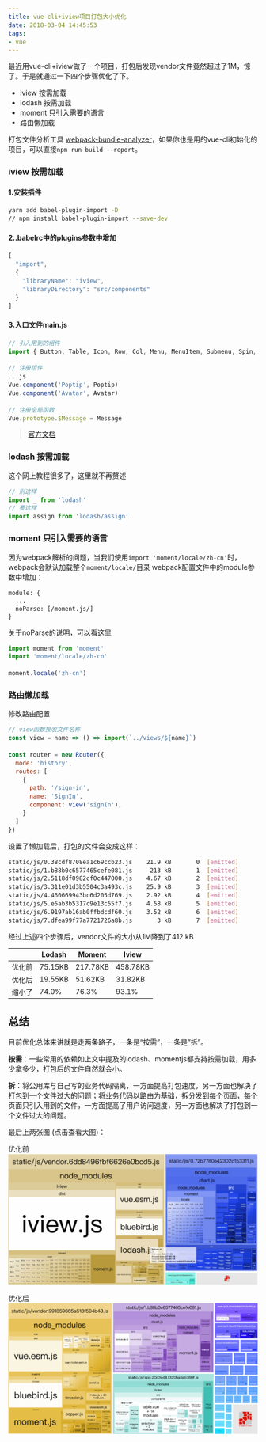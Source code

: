 ```yaml
---
title: vue-cli+iview项目打包大小优化
date: 2018-03-04 14:45:53
tags:
- vue
---
```


最近用vue-cli+iview做了一个项目，打包后发现vendor文件竟然超过了1M，惊了。于是就通过一下四个步骤优化了下。


- iview 按需加载
- lodash 按需加载
- moment 只引入需要的语言
- 路由懒加载

打包文件分析工具 [webpack-bundle-analyzer](https://www.npmjs.com/package/webpack-bundle-analyzer)，如果你也是用的vue-cli初始化的项目，可以直接`npm run build --report`。

### iview 按需加载

#### 1.安装插件
```bash
yarn add babel-plugin-import -D
// npm install babel-plugin-import --save-dev
```

#### 2..babelrc中的plugins参数中增加
```js
[
  "import",
  {
    "libraryName": "iview",
    "libraryDirectory": "src/components"
  }
]
```
#### 3.入口文件main.js
```js
// 引入用到的组件
import { Button, Table, Icon, Row, Col, Menu, MenuItem, Submenu, Spin, DatePicker, TimePicker, Input, Progress, Breadcrumb, BreadcrumbItem, ColorPicker, Form, FormItem, Upload, Select, Option, Modal, Page, CheckboxGroup, Checkbox, Poptip, Avatar, Message } from 'iview'

// 注册组件
...js
Vue.component('Poptip', Poptip)
Vue.component('Avatar', Avatar)

// 注册全局函数
Vue.prototype.$Message = Message

```
> [官方文档](https://www.iviewui.com/docs/guide/start#%E6%8C%89%E9%9C%80%E5%BC%95%E7%94%A8)


### lodash 按需加载
这个网上教程很多了，这里就不再赘述
```js
// 别这样
import _ from 'lodash'
// 要这样
import assign from 'lodash/assign'
```

### moment 只引入需要的语言
因为webpack解析的问题，当我们使用`import 'moment/locale/zh-cn'`时，webpack会默认加载整个`moment/locale/`目录
webpack配置文件中的module参数中增加：
```
module: {
  ...
  noParse: [/moment.js/]
}
```
关于noParse的说明，可以看[这里](https://doc.webpack-china.org/configuration/module/#module-noparse)
```js
import moment from 'moment'
import 'moment/locale/zh-cn'

moment.locale('zh-cn')
```
### 路由懒加载
修改路由配置
```js
// view函数接收文件名称
const view = name => () => import(`../views/${name}`)

const router = new Router({
  mode: 'history',
  routes: [
    {
      path: '/sign-in',
      name: 'SignIn',
      component: view('signIn'),
    }
  ]
})
```


设置了懒加载后，打包的文件会变成这样：
```bash
static/js/0.38cdf8708ea1c69ccb23.js    21.9 kB       0  [emitted]         vendor-async
static/js/1.b88b0c6577465cefe081.js     213 kB       1  [emitted]
static/js/2.5118df0982cf0c447000.js    4.67 kB       2  [emitted]
static/js/3.311e01d3b5504c3a493c.js    25.9 kB       3  [emitted]
static/js/4.460669943bc6d205d769.js    2.92 kB       4  [emitted]
static/js/5.e5ab3b5317c9e13c55f7.js    4.58 kB       5  [emitted]
static/js/6.9197ab16ab0ffbdcdf60.js    3.52 kB       6  [emitted]
static/js/7.dfea99f77a7721726a8b.js       3 kB       7  [emitted]
```
经过上述四个步骤后，vendor文件的大小从1M降到了412 kB  

 &nbsp; | Lodash | Moment | Iview
----- |----- | ------ | -----
优化前 |75.15KB | 217.78KB | 458.78KB
优化后 |19.55KB | 51.62KB  | 31.82KB
缩小了 |74.0%   | 76.3%    | 93.1%


## 总结
目前优化总体来讲就是走两条路子，一条是“按需”，一条是”拆”。

**按需**：一些常用的依赖如上文中提及的lodash、momentjs都支持按需加载，用多少拿多少，打包后的文件自然就会小。

**拆**：将公用库与自己写的业务代码隔离，一方面提高打包速度，另一方面也解决了打包到一个文件过大的问题；将业务代码以路由为基础，拆分发到每个页面，每个页面只引入用到的文件，一方面提高了用户访问速度，另一方面也解决了打包到一个文件过大的问题。

最后上两张图 (点击查看大图)：

优化前
![优化前](./start.jpg)

优化后
![优化后](./end.jpg)
